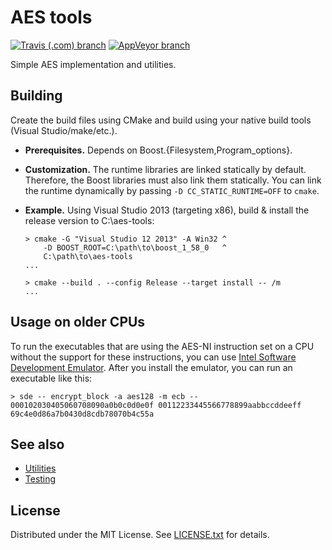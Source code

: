 AES tools
=========

[![Travis (.com) branch](https://img.shields.io/travis/com/egor-tensin/aes-tools/master?label=Travis)](https://travis-ci.com/egor-tensin/aes-tools)
[![AppVeyor branch](https://img.shields.io/appveyor/ci/egor-tensin/aes-tools/master?label=AppVeyor)](https://ci.appveyor.com/project/egor-tensin/aes-tools/branch/master)

Simple AES implementation and utilities.

Building
--------

Create the build files using CMake and build using your native build tools
(Visual Studio/make/etc.).

* **Prerequisites.**
Depends on Boost.{Filesystem,Program_options}.
* **Customization.**
The runtime libraries are linked statically by default.
Therefore, the Boost libraries must also link them statically.
You can link the runtime dynamically by passing `-D CC_STATIC_RUNTIME=OFF` to
`cmake`.
* **Example.**
Using Visual Studio 2013 (targeting x86), build & install the release version
to C:\aes-tools:

      > cmake -G "Visual Studio 12 2013" -A Win32 ^
          -D BOOST_ROOT=C:\path\to\boost_1_58_0   ^
          C:\path\to\aes-tools
      ...

      > cmake --build . --config Release --target install -- /m
      ...

Usage on older CPUs
-------------------

To run the executables that are using the AES-NI instruction set on a CPU
without the support for these instructions, you can use [Intel Software
Development Emulator].
After you install the emulator, you can run an executable like this:

    > sde -- encrypt_block -a aes128 -m ecb -- 000102030405060708090a0b0c0d0e0f 00112233445566778899aabbccddeeff
    69c4e0d86a7b0430d8cdb78070b4c55a

[Intel Software Development Emulator]: https://software.intel.com/en-us/articles/intel-software-development-emulator

See also
--------

* [Utilities]
* [Testing]

[Utilities]: aesxx/utils/README.md
[Testing]: test/README.md

License
-------

Distributed under the MIT License.
See [LICENSE.txt] for details.

[LICENSE.txt]: LICENSE.txt
